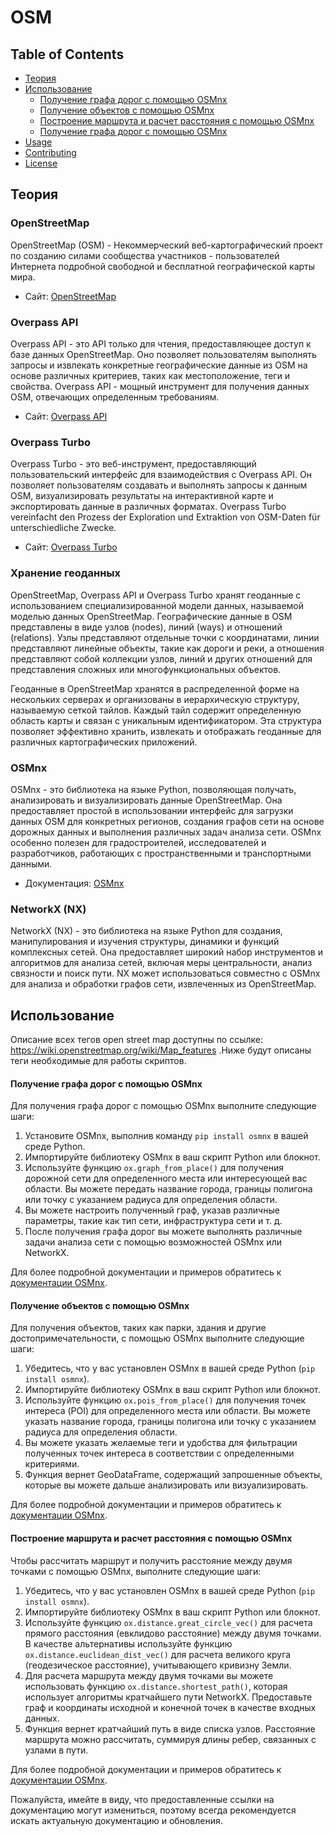 # OSM
## Table of Contents

- [Теория](#Теория)
- [Использование](#installation)
  - [Получение графа дорог с помощью OSMnx](#Получение-графа-дорог-с-помощью-OSMnx)
  - [Получение объектов с помощью OSMnx](#Получение-объектов-с-помощью-OSMnx)
  - [Построение маршрута и расчет расстояния с помощью OSMnx](#Построение-маршрута-и-расчет-расстояния-с-помощью-OSMnx)
  - [Получение графа дорог с помощью OSMnx](#installation)
- [Usage](#usage)
- [Contributing](#contributing)
- [License](#license)

## Теория

### OpenStreetMap

OpenStreetMap (OSM) - Некоммерческий веб-картографический проект по созданию силами сообщества участников - пользователей Интернета подробной свободной и бесплатной географической карты мира.

- Сайт: [OpenStreetMap](https://www.openstreetmap.org/)

### Overpass API

Overpass API - это API только для чтения, предоставляющее доступ к базе данных OpenStreetMap. Оно позволяет пользователям выполнять запросы и извлекать конкретные географические данные из OSM на основе различных критериев, таких как местоположение, теги и свойства. Overpass API - мощный инструмент для получения данных OSM, отвечающих определенным требованиям.

- Сайт: [Overpass API](https://wiki.openstreetmap.org/wiki/Overpass_API)

### Overpass Turbo

Overpass Turbo - это веб-инструмент, предоставляющий пользовательский интерфейс для взаимодействия с Overpass API. Он позволяет пользователям создавать и выполнять запросы к данным OSM, визуализировать результаты на интерактивной карте и экспортировать данные в различных форматах. Overpass Turbo vereinfacht den Prozess der Exploration und Extraktion von OSM-Daten für unterschiedliche Zwecke.

- Сайт: [Overpass Turbo](https://overpass-turbo.eu/)

### Хранение геоданных

OpenStreetMap, Overpass API и Overpass Turbo хранят геоданные с использованием специализированной модели данных, называемой моделью данных OpenStreetMap. Географические данные в OSM представлены в виде узлов (nodes), линий (ways) и отношений (relations). Узлы представляют отдельные точки с координатами, линии представляют линейные объекты, такие как дороги и реки, а отношения представляют собой коллекции узлов, линий и других отношений для представления сложных или многофункциональных объектов.

Геоданные в OpenStreetMap хранятся в распределенной форме на нескольких серверах и организованы в иерархическую структуру, называемую сеткой тайлов. Каждый тайл содержит определенную область карты и связан с уникальным идентификатором. Эта структура позволяет эффективно хранить, извлекать и отображать геоданные для различных картографических приложений.

### OSMnx

OSMnx - это библиотека на языке Python, позволяющая получать, анализировать и визуализировать данные OpenStreetMap. Она предоставляет простой в использовании интерфейс для загрузки данных OSM для конкретных регионов, создания графов сети на основе дорожных данных и выполнения различных задач анализа сети. OSMnx особенно полезен для градостроителей, исследователей и разработчиков, работающих с пространственными и транспортными данными.

- Документация: [OSMnx](https://osmnx.readthedocs.io/en/stable/index.html)

### NetworkX (NX)

NetworkX (NX) - это библиотека на языке Python для создания, манипулирования и изучения структуры, динамики и функций комплексных сетей. Она предоставляет широкий набор инструментов и алгоритмов для анализа сетей, включая меры центральности, анализ связности и поиск пути. NX может использоваться совместно с OSMnx для анализа и обработки графов сети, извлеченных из OpenStreetMap.


## Использование

Описание всех тегов open street map доступны по ссылке: https://wiki.openstreetmap.org/wiki/Map_features .Ниже будут описаны теги необходимые для работы скриптов. 

#### Получение графа дорог с помощью OSMnx

Для получения графа дорог с помощью OSMnx выполните следующие шаги:

1. Установите OSMnx, выполнив команду `pip install osmnx` в вашей среде Python.
2. Импортируйте библиотеку OSMnx в ваш скрипт Python или блокнот.
3. Используйте функцию `ox.graph_from_place()` для получения дорожной сети для определенного места или интересующей вас области. Вы можете передать название города, границы полигона или точку с указанием радиуса для определения области.
4. Вы можете настроить полученный граф, указав различные параметры, такие как тип сети, инфраструктура сети и т. д.
5. После получения графа дорог вы можете выполнять различные задачи анализа сети с помощью возможностей OSMnx или NetworkX.

Для более подробной документации и примеров обратитесь к [документации OSMnx](https://osmnx.readthedocs.io/).

#### Получение объектов с помощью OSMnx

Для получения объектов, таких как парки, здания и другие достопримечательности, с помощью OSMnx выполните следующие шаги:

1. Убедитесь, что у вас установлен OSMnx в вашей среде Python (`pip install osmnx`).
2. Импортируйте библиотеку OSMnx в ваш скрипт Python или блокнот.
3. Используйте функцию `ox.pois_from_place()` для получения точек интереса (POI) для определенного места или области. Вы можете указать название города, границы полигона или точку с указанием радиуса для определения области.
4. Вы можете указать желаемые теги и удобства для фильтрации полученных точек интереса в соответствии с определенными критериями.
5. Функция вернет GeoDataFrame, содержащий запрошенные объекты, которые вы можете дальше анализировать или визуализировать.

Для более подробной документации и примеров обратитесь к [документации OSMnx](https://osmnx.readthedocs.io/).

#### Построение маршрута и расчет расстояния с помощью OSMnx

Чтобы рассчитать маршрут и получить расстояние между двумя точками с помощью OSMnx, выполните следующие шаги:

1. Убедитесь, что у вас установлен OSMnx в вашей среде Python (`pip install osmnx`).
2. Импортируйте библиотеку OSMnx в ваш скрипт Python или блокнот.
3. Используйте функцию `ox.distance.great_circle_vec()` для расчета прямого расстояния (евклидово расстояние) между двумя точками. В качестве альтернативы используйте функцию `ox.distance.euclidean_dist_vec()` для расчета великого круга (геодезическое расстояние), учитывающего кривизну Земли.
4. Для расчета маршрута между двумя точками вы можете использовать функцию `ox.distance.shortest_path()`, которая использует алгоритмы кратчайшего пути NetworkX. Предоставьте граф и координаты исходной и конечной точек в качестве входных данных.
5. Функция вернет кратчайший путь в виде списка узлов. Расстояние маршрута можно рассчитать, суммируя длины ребер, связанных с узлами в пути.

Для более подробной документации и примеров обратитесь к [документации OSMnx](https://osmnx.readthedocs.io/).

Пожалуйста, имейте в виду, что предоставленные ссылки на документацию могут измениться, поэтому всегда рекомендуется искать актуальную документацию и обновления.
